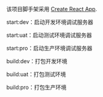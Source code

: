 该项目脚手架采用 [Create React App](https://github.com/facebook/create-react-app).

start:dev：启动开发环境调试服务器

start:uat：启动测试环境调试服务器

start:pro：启动生产环境调试服务器

build:dev：打包开发环境

build:uat：打包测试环境

build:pro：打包生产环境
